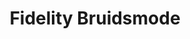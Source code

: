 ---
address: Lageweg 28
title: Fidelity Bruidsmode
city: Burgum
zip: 9251 JW
country: Netherlands
lat: 53.19117
lng: 5.990439
phone: 0511 - 48 21 89
email: info@fidelity-burgum.nl
url: 
---